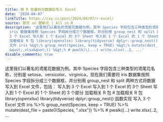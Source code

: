 ```yaml
---
title: 用 R 批量拆分数据后写入 Excel
date: '2024-04-07'
linkTitle: https://cxy.cc/post/2024/04/07/r-excel/
source: 首页 on 楚新元 | All in R
description: '这里我们以著名的鸢尾花数据为例。其中 Species 字段包含三种类型的鸢尾花名称，分别是 setosa、versicolor、virginica，现在我们需要将
  iris 数据集按照 Species 字段拆分成三个数据框，并分别用 group_nest 和 split 两种方式将数据写入到 Excel 文件，包括： 写入到
  3 个 Excel 写入到 1 个 Excel 的 3个 Sheet 写入到 1 个 Excel 的 1 个 Sheet 的 3 个部分 加载相关 R 包 #
  加载相关 R 包 library(openxlsx) library(tidyverse) dplyr::group_nest() 函数实现 写入 3 个 Excel
  文件 iris %&gt;% group_nest(Species, keep = TRUE) %&gt;% mutate(dest_file = paste0(Species,
  &quot;.xlsx&quot;)) %&gt;% # pwalk(\(...) write.xlsx(..2, ...'
disable_comments: true
---
```

这里我们以著名的鸢尾花数据为例。其中 Species 字段包含三种类型的鸢尾花名称，分别是 setosa、versicolor、virginica，现在我们需要将 iris 数据集按照 Species 字段拆分成三个数据框，并分别用 group_nest 和 split 两种方式将数据写入到 Excel 文件，包括： 写入到 3 个 Excel 写入到 1 个 Excel 的 3个 Sheet 写入到 1 个 Excel 的 1 个 Sheet 的 3 个部分 加载相关 R 包 # 加载相关 R 包 library(openxlsx) library(tidyverse) dplyr::group_nest() 函数实现 写入 3 个 Excel 文件 iris %&gt;% group_nest(Species, keep = TRUE) %&gt;% mutate(dest_file = paste0(Species, &quot;.xlsx&quot;)) %&gt;% # pwalk(\(...) write.xlsx(..2, ...